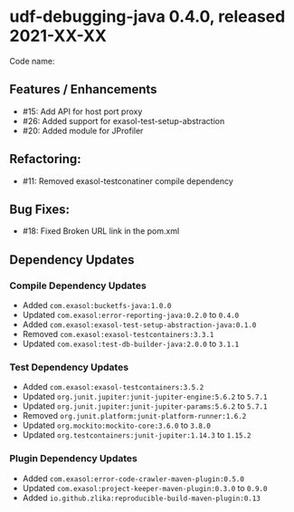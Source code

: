 # udf-debugging-java 0.4.0, released 2021-XX-XX

Code name:

## Features / Enhancements

* #15: Add API for host port proxy
* #26: Added support for exasol-test-setup-abstraction
* #20: Added module for JProfiler

## Refactoring:

* #11: Removed exasol-testconatiner compile dependency

## Bug Fixes:

* #18: Fixed Broken URL link in the pom.xml

## Dependency Updates

### Compile Dependency Updates

* Added `com.exasol:bucketfs-java:1.0.0`
* Updated `com.exasol:error-reporting-java:0.2.0` to `0.4.0`
* Added `com.exasol:exasol-test-setup-abstraction-java:0.1.0`
* Removed `com.exasol:exasol-testcontainers:3.3.1`
* Updated `com.exasol:test-db-builder-java:2.0.0` to `3.1.1`

### Test Dependency Updates

* Added `com.exasol:exasol-testcontainers:3.5.2`
* Updated `org.junit.jupiter:junit-jupiter-engine:5.6.2` to `5.7.1`
* Updated `org.junit.jupiter:junit-jupiter-params:5.6.2` to `5.7.1`
* Removed `org.junit.platform:junit-platform-runner:1.6.2`
* Updated `org.mockito:mockito-core:3.6.0` to `3.8.0`
* Updated `org.testcontainers:junit-jupiter:1.14.3` to `1.15.2`

### Plugin Dependency Updates

* Added `com.exasol:error-code-crawler-maven-plugin:0.5.0`
* Updated `com.exasol:project-keeper-maven-plugin:0.3.0` to `0.9.0`
* Added `io.github.zlika:reproducible-build-maven-plugin:0.13`
